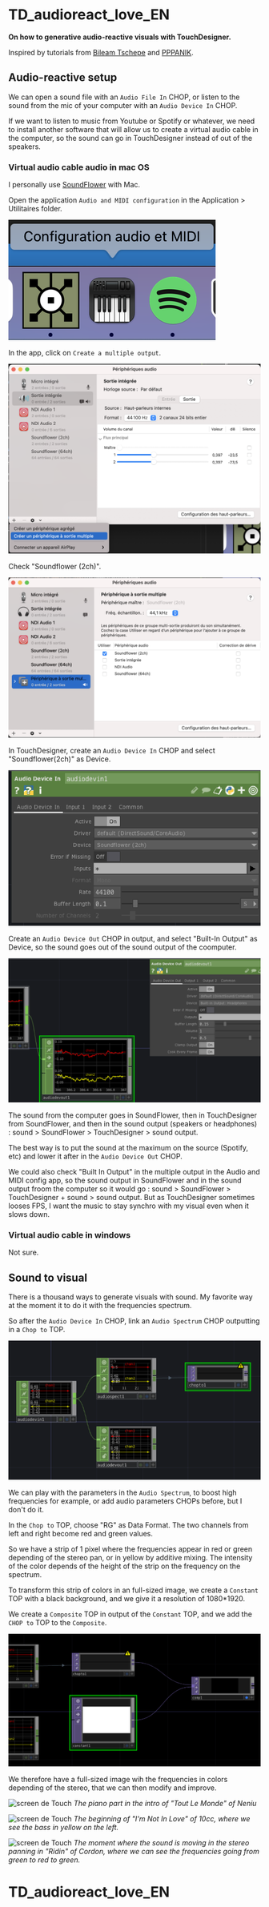 # TD_audioreact_love_EN

**On how to generative audio-reactive visuals with TouchDesigner.**

Inspired by tutorials from [Bileam Tschepe](https://www.youtube.com/@elekktronaut) and [PPPANIK](https://www.youtube.com/@pppanik2040).

## Audio-reactive setup

We can open a sound file with an `Audio File In` CHOP, or listen to the sound from the mic of your computer with an `Audio Device In` CHOP.

If we want to listen to music from Youtube or Spotify or whatever, we need to install another software that will allow us to create a virtual audio cable in the computer, so the sound can go in TouchDesigner instead of out of the speakers.

### Virtual audio cable audio in mac OS
I personally use [SoundFlower](https://soundflower.fr.softonic.com/mac) with Mac.

Open the application `Audio and MIDI configuration` in the Application > Utilitaires folder.

![screen de Config audio et MIDI](./images/screen1.png)

In the app, click on `Create a multiple output`.

![screen de Config audio et MIDI](./images/screen2.png)

Check "Soundflower (2ch)".

![screen de Config audio et MIDI](./images/screen3.png)

In TouchDesigner, create an `Audio Device In` CHOP and select "Soundflower(2ch)" as Device.

![screen de Config audio et MIDI](./images/screen4.png)

Create an `Audio Device Out` CHOP in output, and select "Built-In Output" as Device, so the sound goes out of the sound output of the coomputer.

![screen de Config audio et MIDI](./images/screen5.png)

The sound from the computer goes in SoundFlower, then in TouchDesigner from SoundFlower, and then in the sound output (speakers or headphones) : sound > SoundFlower > TouchDesigner > sound output.

The best way is to put the sound at the maximum on the source (Spotify, etc) and lower it after in the `Audio Device Out` CHOP.

We could also check "Built In Output" in the multiple output in the Audio and MIDI config app, so the sound output in SoundFlower and in the sound output froom the computer so it would go : sound > SoundFlower > TouchDesigner + sound > sound output.
But as TouchDesigner sometimes looses FPS, I want the music to stay synchro with my visual even when it slows down.

 ### Virtual audio cable in windows

Not sure.

 ## Sound to visual

 There is a thousand ways to generate visuals with sound. My favorite way at the moment it to do it with the frequencies spectrum.

So after the `Audio Device In` CHOP, link an `Audio Spectrum` CHOP outputting in a `Chop to` TOP.

 ![screen de Touch](./images/screen6.png)

We can play with the parameters in the `Audio Spectrum`, to boost high frequencies for example, or add audio parameters CHOPs before, but I don't do it.

In the `Chop to` TOP, choose "RG" as Data Format. 
The two channels from left and right become red and green values.

So we have a strip of 1 pixel where the frequencies appear in red or green depending of the stereo pan, or in yellow by additive mixing.
The intensity of the color depends of the height of the strip on the frequency on the spectrum.

To transform this strip of colors in an full-sized image, we create a `Constant` TOP with a black background, and we give it a resolution of 1080*1920.

We create a `Composite` TOP in output of the `Constant` TOP, and we add the `CHOP to` TOP to the `Composite`.

 ![screen de Touch](./images/screen7.png)

We therefore have a full-sized image wih the frequencies in colors depending of the stereo, that we can then modify and improve.

 ![screen de Touch](./images/gif1.gif)
 *The piano part in the intro of "Tout Le Monde" of Neniu*

 ![screen de Touch](./images/gif2.gif)
 *The beginning of "I'm Not In Love" of 10cc, where we see the bass in yellow on the left.*

 ![screen de Touch](./images/gif3.gif)
 *The moment where the sound is moving in the stereo panning in "Ridin" of Cordon, where we can see the frequencies going from green to red to green.*
# TD_audioreact_love_EN
